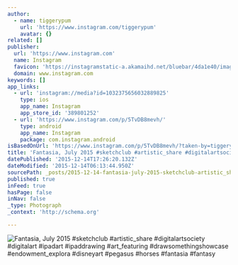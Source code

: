 ```yaml
---
author:
  - name: tiggerypum
    url: 'https://www.instagram.com/tiggerypum'
    avatar: {}
related: []
publisher:
  url: 'https://www.instagram.com'
  name: Instagram
  favicon: 'https://instagramstatic-a.akamaihd.net/bluebar/4da1e40/images/ico/favicon.ico'
  domain: www.instagram.com
keywords: []
app_links:
  - url: 'instagram://media?id=1032375656032889825'
    type: ios
    app_name: Instagram
    app_store_id: '389801252'
  - url: 'https://www.instagram.com/p/5TvDB8mevh/'
    type: android
    app_name: Instagram
    package: com.instagram.android
isBasedOnUrl: 'https://www.instagram.com/p/5TvDB8mevh/?taken-by=tiggerypum'
title: 'Fantasia, July 2015 #sketchclub #artistic_share #digitalartsociety #digitalart #ipadart #ipaddrawing #art_featuring #drawsomethingshowcase #endowment_explora #disneyart #pegasus #horses #fantasia #fantasy'
datePublished: '2015-12-14T17:26:20.132Z'
dateModified: '2015-12-14T06:13:44.950Z'
sourcePath: _posts/2015-12-14-fantasia-july-2015-sketchclub-artistic_share-digitalarts.md
published: true
inFeed: true
hasPage: false
inNav: false
_type: Photograph
_context: 'http://schema.org'

---
```

![Fantasia&comma; July 2015 &num;sketchclub &num;artistic&lowbar;share &num;digitalartsociety &num;digitalart &num;ipadart &num;ipaddrawing &num;art&lowbar;featuring &num;drawsomethingshowcase &num;endowment&lowbar;explora &num;disneyart &num;pegasus &num;horses &num;fantasia &num;fantasy](https://scontent.cdninstagram.com/hphotos-xpa1/t51.2885-15/s640x640/sh0.08/e35/11356553_1449325285375845_139192929_n.jpg)